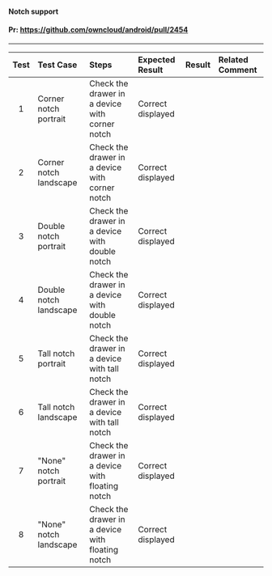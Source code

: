 #### Notch support

#### Pr: https://github.com/owncloud/android/pull/2454



---

 
| Test | Test Case | Steps | Expected Result | Result | Related Comment
| :----: | :-------- | :---- | :-------------- | :-----: | :------
| 1 | Corner notch portrait | Check the drawer in a device with corner notch | Correct displayed |  |
| 2 | Corner notch landscape | Check the drawer in a device with corner notch | Correct displayed |  |
| 3 | Double notch portrait | Check the drawer in a device with double notch | Correct displayed |  |
| 4 | Double notch landscape | Check the drawer in a device with double notch | Correct displayed | | 
| 5 | Tall notch portrait | Check the drawer in a device with tall notch | Correct displayed |  |
| 6 | Tall notch landscape | Check the drawer in a device with tall notch | Correct displayed | |  
| 7 | "None" notch portrait | Check the drawer in a device with floating notch | Correct displayed |  |
| 8 | "None" notch landscape | Check the drawer in a device with floating notch | Correct displayed |  |
